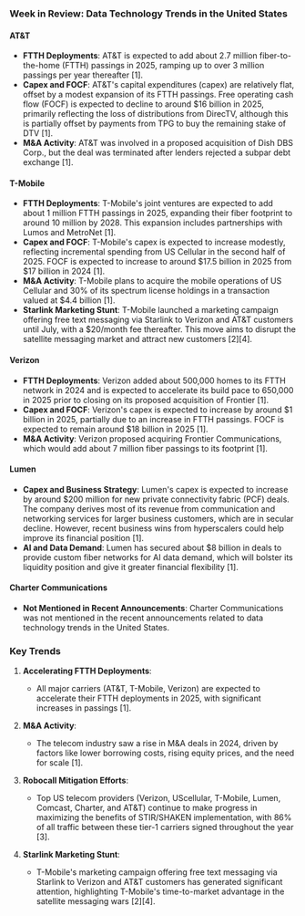 ### Week in Review: Data Technology Trends in the United States

#### **AT&T**

- **FTTH Deployments**: AT&T is expected to add about 2.7 million fiber-to-the-home (FTTH) passings in 2025, ramping up to over 3 million passings per year thereafter [1].
- **Capex and FOCF**: AT&T's capital expenditures (capex) are relatively flat, offset by a modest expansion of its FTTH passings. Free operating cash flow (FOCF) is expected to decline to around $16 billion in 2025, primarily reflecting the loss of distributions from DirecTV, although this is partially offset by payments from TPG to buy the remaining stake of DTV [1].
- **M&A Activity**: AT&T was involved in a proposed acquisition of Dish DBS Corp., but the deal was terminated after lenders rejected a subpar debt exchange [1].

#### **T-Mobile**

- **FTTH Deployments**: T-Mobile's joint ventures are expected to add about 1 million FTTH passings in 2025, expanding their fiber footprint to around 10 million by 2028. This expansion includes partnerships with Lumos and MetroNet [1].
- **Capex and FOCF**: T-Mobile's capex is expected to increase modestly, reflecting incremental spending from US Cellular in the second half of 2025. FOCF is expected to increase to around $17.5 billion in 2025 from $17 billion in 2024 [1].
- **M&A Activity**: T-Mobile plans to acquire the mobile operations of US Cellular and 30% of its spectrum license holdings in a transaction valued at $4.4 billion [1].
- **Starlink Marketing Stunt**: T-Mobile launched a marketing campaign offering free text messaging via Starlink to Verizon and AT&T customers until July, with a $20/month fee thereafter. This move aims to disrupt the satellite messaging market and attract new customers [2][4].

#### **Verizon**

- **FTTH Deployments**: Verizon added about 500,000 homes to its FTTH network in 2024 and is expected to accelerate its build pace to 650,000 in 2025 prior to closing on its proposed acquisition of Frontier [1].
- **Capex and FOCF**: Verizon's capex is expected to increase by around $1 billion in 2025, partially due to an increase in FTTH passings. FOCF is expected to remain around $18 billion in 2025 [1].
- **M&A Activity**: Verizon proposed acquiring Frontier Communications, which would add about 7 million fiber passings to its footprint [1].

#### **Lumen**

- **Capex and Business Strategy**: Lumen's capex is expected to increase by around $200 million for new private connectivity fabric (PCF) deals. The company derives most of its revenue from communication and networking services for larger business customers, which are in secular decline. However, recent business wins from hyperscalers could help improve its financial position [1].
- **AI and Data Demand**: Lumen has secured about $8 billion in deals to provide custom fiber networks for AI data demand, which will bolster its liquidity position and give it greater financial flexibility [1].

#### **Charter Communications**

- **Not Mentioned in Recent Announcements**: Charter Communications was not mentioned in the recent announcements related to data technology trends in the United States.

### Key Trends

1. **Accelerating FTTH Deployments**:
   - All major carriers (AT&T, T-Mobile, Verizon) are expected to accelerate their FTTH deployments in 2025, with significant increases in passings [1].

2. **M&A Activity**:
   - The telecom industry saw a rise in M&A deals in 2024, driven by factors like lower borrowing costs, rising equity prices, and the need for scale [1].

3. **Robocall Mitigation Efforts**:
   - Top US telecom providers (Verizon, UScellular, T-Mobile, Lumen, Comcast, Charter, and AT&T) continue to make progress in maximizing the benefits of STIR/SHAKEN implementation, with 86% of all traffic between these tier-1 carriers signed throughout the year [3].

4. **Starlink Marketing Stunt**:
   - T-Mobile's marketing campaign offering free text messaging via Starlink to Verizon and AT&T customers has generated significant attention, highlighting T-Mobile's time-to-market advantage in the satellite messaging wars [2][4].